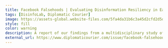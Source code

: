 ```yaml
---
title: Facebook Falsehoods | Evaluating Disinformation Resiliency in Eastern Europe
tags: [DisinfoLab, Diplomatic Courier]
image: https://assets-global.website-files.com/5fa4da31b6c3a45d2cfd2d5d/62f9352d9ec21e29753007df_Disinfo%20Lab%20Report-Website%20Cover.jpg
style: fill
color: warning
description: A report of our findings from a multidisciplinary study of the disinformation resilience of three linguistic populations in Eastern Europe.
external_url: https://www.diplomaticourier.com/issue/facebook-falsehoods-evaluating-disinformation-resiliency-in-eastern-europe
---
```

